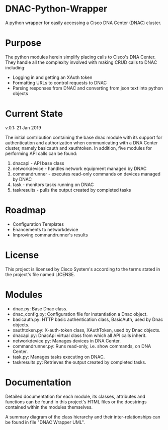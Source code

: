 # DNAC-Python-Wrapper
A python wrapper for easily accessing a Cisco DNA Center (DNAC) cluster.

# Purpose
The python modules herein simplify placing calls to Cisco's DNA Center.  They handle all the complexity involved with making CRUD calls to DNAC including:
  - Logging in and getting an XAuth token
  - Formatting URLs to control requests to DNAC
  - Parsing responses from DNAC and converting from json text into python objects

# Current State
v.0.1: 21 Jan 2019

The initial contribution containing the base dnac module with its support for authentication and authorization when communicating with a DNA Center cluster, namely basicauth and xauthtoken.  In addition, five modules for performing API calls can be found:
  1. dnacapi - API base class
  2. networkdevice - handles network equipment managed by DNAC
  3. commandrunner - executes read-only commands on devices managed by DNAC
  4. task - monitors tasks running on DNAC
  5. taskresults - pulls the output created by completed tasks

# Roadmap
- Configuration Templates
- Enancements to networkdevice
- Improving commandrunner's results

# License
This project is licensed by Cisco System's according to the terms stated in the project's file named LICENSE.

# Modules
- dnac.py: Base Dnac class.
- dnac_config.py: Configuration file for instantiation a Dnac object.
- basicauth.py: HTTP basic authentication class, BasicAuth, used by Dnac objects.
- xauthtoken.py: X-auth-token class, XAuthToken, used by Dnac objects.
- dnacapi.py: DnacApi virtual class from which all API calls inherit.
- networkdevice.py: Manages devices in DNA Center.
- commandrunner.py: Runs read-only, i.e. show commands, on DNA Center.
- task.py: Manages tasks executing on DNAC.
- taskresults.py: Retrieves the output created by completed tasks.

# Documentation
Detailed documentation for each module, its classes, attributes and functions can be found in this project's HTML files or the docstrings contained within the modules themselves.

A summary diagram of the class hierarchy and their inter-relationships can be found in file "DNAC Wrapper UML".
